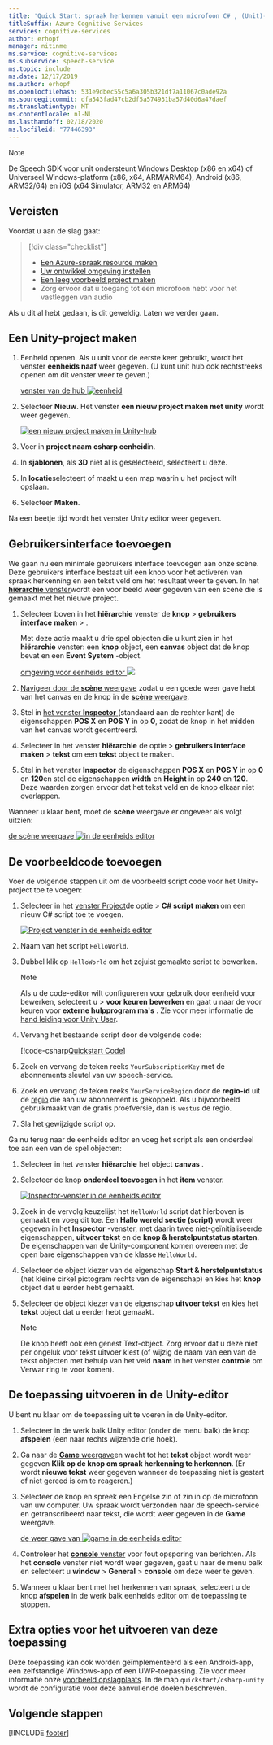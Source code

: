 ```yaml
---
title: 'Quick Start: spraak herkennen vanuit een microfoon C# , (Unit)-spraak service'
titleSuffix: Azure Cognitive Services
services: cognitive-services
author: erhopf
manager: nitinme
ms.service: cognitive-services
ms.subservice: speech-service
ms.topic: include
ms.date: 12/17/2019
ms.author: erhopf
ms.openlocfilehash: 531e9dbec55c5a6a305b321df7a11067c0ade92a
ms.sourcegitcommit: dfa543fad47cb2df5a574931ba57d40d6a47daef
ms.translationtype: MT
ms.contentlocale: nl-NL
ms.lasthandoff: 02/18/2020
ms.locfileid: "77446393"
---
```

> [!NOTE]
> De Speech SDK voor unit ondersteunt Windows Desktop (x86 en x64) of Universeel Windows-platform (x86, x64, ARM/ARM64), Android (x86, ARM32/64) en iOS (x64 Simulator, ARM32 en ARM64)

## <a name="prerequisites"></a>Vereisten

Voordat u aan de slag gaat:

> [!div class="checklist"]
> * [Een Azure-spraak resource maken](../../../../get-started.md)
> * [Uw ontwikkel omgeving instellen](../../../../quickstarts/setup-platform.md?tabs=unity)
> * [Een leeg voorbeeld project maken](../../../../quickstarts/create-project.md?tabs=unity)
> * Zorg ervoor dat u toegang tot een microfoon hebt voor het vastleggen van audio

Als u dit al hebt gedaan, is dit geweldig. Laten we verder gaan.

## <a name="create-a-unity-project"></a>Een Unity-project maken

1. Eenheid openen. Als u unit voor de eerste keer gebruikt, wordt het venster **eenheids naaf** *<version number>* weer gegeven. (U kunt unit hub ook rechtstreeks openen om dit venster weer te geven.)

   [venster van de hub ![eenheid](~/articles/cognitive-services/Speech-Service/media/sdk/qs-csharp-unity-hub.png)](~/articles/cognitive-services/Speech-Service/media/sdk/qs-csharp-unity-hub.png#lightbox)
1. Selecteer **Nieuw**. Het venster **een nieuw project maken met unity** *<version number>* wordt weer gegeven.

   [![een nieuw project maken in Unity-hub](~/articles/cognitive-services/Speech-Service/media/sdk/qs-csharp-unity-create-a-new-project.png)](~/articles/cognitive-services/Speech-Service/media/sdk/qs-csharp-unity-create-a-new-project.png#lightbox)
1. Voer in **project naam** **csharp eenheid**in.
1. In **sjablonen**, als **3D** niet al is geselecteerd, selecteert u deze.
1. In **locatie**selecteert of maakt u een map waarin u het project wilt opslaan.
1. Selecteer **Maken**.

Na een beetje tijd wordt het venster Unity editor weer gegeven.



## <a name="add-ui"></a>Gebruikersinterface toevoegen

We gaan nu een minimale gebruikers interface toevoegen aan onze scène. Deze gebruikers interface bestaat uit een knop voor het activeren van spraak herkenning en een tekst veld om het resultaat weer te geven. In het [ **hiërarchie** venster](https://docs.unity3d.com/Manual/Hierarchy.html)wordt een voor beeld weer gegeven van een scène die is gemaakt met het nieuwe project.

1. Selecteer boven in het **hiërarchie** venster de **knop** > **gebruikers interface** **maken** > .

   Met deze actie maakt u drie spel objecten die u kunt zien in het **hiërarchie** venster: een **knop** object, een **canvas** object dat de knop bevat en een **Event System** -object.

   [omgeving voor eenheids editor ![](~/articles/cognitive-services/Speech-Service/media/sdk/qs-csharp-unity-editor-window.png)](~/articles/cognitive-services/Speech-Service/media/sdk/qs-csharp-unity-editor-window.png#lightbox)

1. [Navigeer door de **scène** weergave](https://docs.unity3d.com/Manual/SceneViewNavigation.html) zodat u een goede weer gave hebt van het canvas en de knop in de [ **scène** weergave](https://docs.unity3d.com/Manual/UsingTheSceneView.html).

1. Stel in [het venster **Inspector** ](https://docs.unity3d.com/Manual/UsingTheInspector.html) (standaard aan de rechter kant) de eigenschappen **POS X** en **POS Y** in op **0**, zodat de knop in het midden van het canvas wordt gecentreerd.

1. Selecteer in het venster **hiërarchie** de optie > **gebruikers interface** **maken** > **tekst** om een **tekst** object te maken.

1. Stel in het venster **Inspector** de eigenschappen **POS X** en **POS Y** in op **0** en **120**en stel de eigenschappen **width** en **Height** in op **240** en **120**. Deze waarden zorgen ervoor dat het tekst veld en de knop elkaar niet overlappen.

Wanneer u klaar bent, moet de **scène** weergave er ongeveer als volgt uitzien:

[de scène weergave ![in de eenheids editor](~/articles/cognitive-services/Speech-Service/media/sdk/qs-csharp-unity-02-ui-inline.png)](~/articles/cognitive-services/Speech-Service/media/sdk/qs-csharp-unity-02-ui-inline.png#lightbox)

## <a name="add-the-sample-code"></a>De voorbeeldcode toevoegen

Voer de volgende stappen uit om de voorbeeld script code voor het Unity-project toe te voegen:

1. Selecteer in het [venster Project](https://docs.unity3d.com/Manual/ProjectView.html)de optie >  **C# script** **maken** om een nieuw C# script toe te voegen.

   [![Project venster in de eenheids editor](~/articles/cognitive-services/Speech-Service/media/sdk/qs-csharp-unity-project-window.png)](~/articles/cognitive-services/Speech-Service/media/sdk/qs-csharp-unity-project-window.png#lightbox)
1. Naam van het script `HelloWorld`.

1. Dubbel klik op `HelloWorld` om het zojuist gemaakte script te bewerken.

   > [!NOTE]
   > Als u de code-editor wilt configureren voor gebruik door eenheid voor bewerken, selecteert u > **voor keuren** **bewerken** en gaat u naar de voor keuren voor **externe hulpprogram ma's** . Zie voor meer informatie de [hand leiding voor Unity User](https://docs.unity3d.com/Manual/Preferences.html).

1. Vervang het bestaande script door de volgende code:

   [!code-csharp[Quickstart Code](~/samples-cognitive-services-speech-sdk/quickstart/csharp/unity/from-microphone/Assets/Scripts/HelloWorld.cs#code)]

1. Zoek en vervang de teken reeks `YourSubscriptionKey` met de abonnements sleutel van uw speech-service.

1. Zoek en vervang de teken reeks `YourServiceRegion` door de **regio-id** uit de [regio](https://aka.ms/speech/sdkregion) die aan uw abonnement is gekoppeld. Als u bijvoorbeeld gebruikmaakt van de gratis proefversie, dan is `westus` de regio.

1. Sla het gewijzigde script op.

Ga nu terug naar de eenheids editor en voeg het script als een onderdeel toe aan een van de spel objecten:

1. Selecteer in het venster **hiërarchie** het object **canvas** .

1. Selecteer de knop **onderdeel toevoegen** in het **item** venster.

   [![Inspector-venster in de eenheids editor](~/articles/cognitive-services/Speech-Service/media/sdk/qs-csharp-unity-inspector-window.png)](~/articles/cognitive-services/Speech-Service/media/sdk/qs-csharp-unity-inspector-window.png#lightbox)

1. Zoek in de vervolg keuzelijst het `HelloWorld` script dat hierboven is gemaakt en voeg dit toe. Een **Hallo wereld sectie (script)** wordt weer gegeven in het **Inspector** -venster, met daarin twee niet-geïnitialiseerde eigenschappen, **uitvoer tekst** en de **knop & herstelpuntstatus starten**. De eigenschappen van de Unity-component komen overeen met de open bare eigenschappen van de klasse `HelloWorld`.

1. Selecteer de object kiezer van de eigenschap **Start & herstelpuntstatus** (het kleine cirkel pictogram rechts van de eigenschap) en kies het **knop** object dat u eerder hebt gemaakt.

1. Selecteer de object kiezer van de eigenschap **uitvoer tekst** en kies het **tekst** object dat u eerder hebt gemaakt.

   > [!NOTE]
   > De knop heeft ook een genest Text-object. Zorg ervoor dat u deze niet per ongeluk voor tekst uitvoer kiest (of wijzig de naam van een van de tekst objecten met behulp van het veld **naam** in het venster **controle** om Verwar ring te voor komen).

## <a name="run-the-application-in-the-unity-editor"></a>De toepassing uitvoeren in de Unity-editor

U bent nu klaar om de toepassing uit te voeren in de Unity-editor.

1. Selecteer in de werk balk Unity editor (onder de menu balk) de knop **afspelen** (een naar rechts wijzende drie hoek).

1. Ga naar de [ **Game** weergave](https://docs.unity3d.com/Manual/GameView.html)en wacht tot het **tekst** object wordt weer gegeven **Klik op de knop om spraak herkenning te herkennen**. (Er wordt **nieuwe tekst** weer gegeven wanneer de toepassing niet is gestart of niet gereed is om te reageren.)

1. Selecteer de knop en spreek een Engelse zin of zin in op de microfoon van uw computer. Uw spraak wordt verzonden naar de speech-service en getranscribeerd naar tekst, die wordt weer gegeven in de **Game** weergave.

   [de weer gave van ![game in de eenheids editor](~/articles/cognitive-services/Speech-Service/media/sdk/qs-csharp-unity-03-output-inline.png)](~/articles/cognitive-services/Speech-Service/media/sdk/qs-csharp-unity-03-output-inline.png#lightbox)

1. Controleer het [ **console** venster](https://docs.unity3d.com/Manual/Console.html) voor fout opsporing van berichten. Als het **console** venster niet wordt weer gegeven, gaat u naar de menu balk en selecteert u **window** > **General** > **console** om deze weer te geven.

1. Wanneer u klaar bent met het herkennen van spraak, selecteert u de knop **afspelen** in de werk balk eenheids editor om de toepassing te stoppen.

## <a name="additional-options-to-run-this-application"></a>Extra opties voor het uitvoeren van deze toepassing

Deze toepassing kan ook worden geïmplementeerd als een Android-app, een zelfstandige Windows-app of een UWP-toepassing.
Zie voor meer informatie onze [voorbeeld opslagplaats](https://aka.ms/csspeech/samples). In de map `quickstart/csharp-unity` wordt de configuratie voor deze aanvullende doelen beschreven.

## <a name="next-steps"></a>Volgende stappen

[!INCLUDE [footer](./footer.md)]

